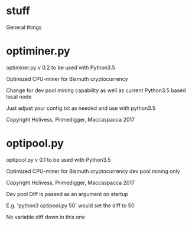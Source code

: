 # stuff
General things

# optiminer.py

optiminer.py v 0.2 to be used with Python3.5

Optimized CPU-miner for Bismuth cryptocurrency

Change for dev pool mining capability as well as current Python3.5 based local node

Just adjust your config.txt as needed and use with python3.5

Copyright Hclivess, Primedigger, Maccaspacca 2017

# optipool.py

optipool.py v 0.1 to be used with Python3.5

Optimized CPU-miner for Bismuth cryptocurrency dev pool mining only

Copyright Hclivess, Primedigger, Maccaspacca 2017

Dev pool Diff is passed as an argument on startup

E.g. 'python3 optipool.py 50' would set the diff to 50

No variable diff down in this one